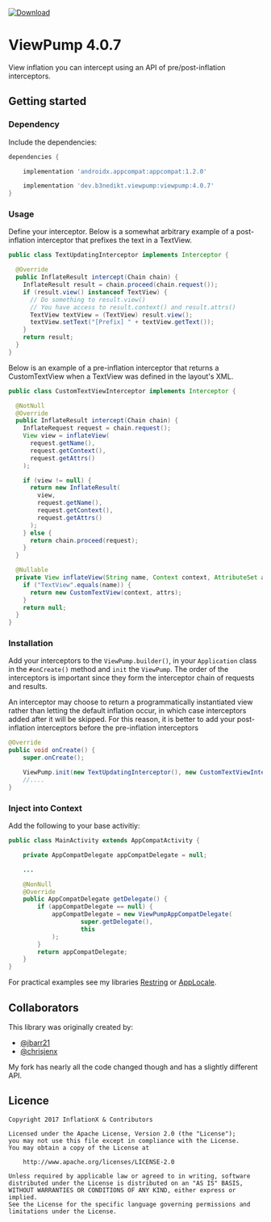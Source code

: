 [![Download](https://api.bintray.com/packages/b3nedikt/viewpump/viewpump/images/download.svg?version=4.0.7)](https://bintray.com/b3nedikt/viewpump/viewpump/4.0.7/link)

# ViewPump 4.0.7

View inflation you can intercept using an API of pre/post-inflation interceptors.

## Getting started

### Dependency

Include the dependencies:

```groovy
dependencies {

    implementation 'androidx.appcompat:appcompat:1.2.0'

    implementation 'dev.b3nedikt.viewpump:viewpump:4.0.7'
}
```

### Usage

Define your interceptor. Below is a somewhat arbitrary example of a post-inflation interceptor that prefixes the text in a TextView.

```java
public class TextUpdatingInterceptor implements Interceptor {

  @Override
  public InflateResult intercept(Chain chain) {
    InflateResult result = chain.proceed(chain.request());
    if (result.view() instanceof TextView) {
      // Do something to result.view()
      // You have access to result.context() and result.attrs()
      TextView textView = (TextView) result.view();
      textView.setText("[Prefix] " + textView.getText());
    }
    return result;
  }
}
```

Below is an example of a pre-inflation interceptor that returns a CustomTextView when a TextView was defined in the layout's XML.

```java
public class CustomTextViewInterceptor implements Interceptor {

  @NotNull
  @Override
  public InflateResult intercept(Chain chain) {
    InflateRequest request = chain.request();
    View view = inflateView(
      request.getName(),
      request.getContext(),
      request.getAttrs()
    );

    if (view != null) {
      return new InflateResult(
        view,
        request.getName(),
        request.getContext(),
        request.getAttrs()
      );
    } else {
      return chain.proceed(request);
    }
  }

  @Nullable
  private View inflateView(String name, Context context, AttributeSet attrs) {
    if ("TextView".equals(name)) {
      return new CustomTextView(context, attrs);
    }
    return null;
  }
}
```

### Installation

Add your interceptors to the `ViewPump.builder()`, in your `Application` class in the `#onCreate()` method and `init` the `ViewPump`. The order of the interceptors is important since they form the interceptor chain of requests and results.

An interceptor may choose to return a programmatically instantiated view rather than letting the default inflation occur, in which case interceptors added after it will be skipped. For this reason, it is better to add your post-inflation interceptors before the pre-inflation interceptors

```java
@Override
public void onCreate() {
    super.onCreate();

    ViewPump.init(new TextUpdatingInterceptor(), new CustomTextViewInterceptor());
    //....
}
```

### Inject into Context

Add the following to your base activitiy:

```java
public class MainActivity extends AppCompatActivity {

    private AppCompatDelegate appCompatDelegate = null;

    ...

    @NonNull
    @Override
    public AppCompatDelegate getDelegate() {
        if (appCompatDelegate == null) {
            appCompatDelegate = new ViewPumpAppCompatDelegate(
                    super.getDelegate(),
                    this
            );
        }
        return appCompatDelegate;
    }
}
```

For practical examples see my libraries [Restring](https://github.com/B3nedikt/restring) or [AppLocale](https://github.com/B3nedikt/AppLocale).

## Collaborators

This library was originally created by:

- [@jbarr21](https://github.com/jbarr21)
- [@chrisjenx](https://github.com/chrisjenx)

My fork has nearly all the code changed though and has a slightly different API.

## Licence

    Copyright 2017 InflationX & Contributors

    Licensed under the Apache License, Version 2.0 (the "License");
    you may not use this file except in compliance with the License.
    You may obtain a copy of the License at

        http://www.apache.org/licenses/LICENSE-2.0

    Unless required by applicable law or agreed to in writing, software
    distributed under the License is distributed on an "AS IS" BASIS,
    WITHOUT WARRANTIES OR CONDITIONS OF ANY KIND, either express or implied.
    See the License for the specific language governing permissions and
    limitations under the License.
